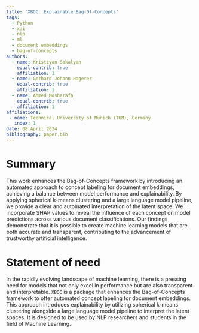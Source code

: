 ```yaml
---
title: 'XBOC: Explainable Bag-Of-Concepts'
tags:
  - Python
  - xai
  - nlp
  - ml
  - document embeddings
  - bag-of-concepts
authors:
  - name: Kristiyan Sakalyan
    equal-contrib: true
    affiliation: 1
  - name: Gerhard Johann Hagerer
    equal-contrib: true 
    affiliation: 1
  - name: Ahmed Mosharafa
    equal-contrib: true 
    affiliation: 1
affiliations:
 - name: Technical University of Munich (TUM), Germany
   index: 1
date: 08 April 2024
bibliography: paper.bib
---
```


# Summary

This work enhances the Bag-of-Concepts framework by introducing an automated approach to concept labeling for document embeddings, achieving a balance between model performance and explainability. By applying spherical k-means clustering and a large language model pipeline, we provide a clear and automated interpretation of the latent space. We incorporate SHAP values to reveal the influence of each concept on model predictions across various document classifications. Our findings demonstrate that it is possible to create machine learning models that are both accurate and transparent, contributing to the advancement of trustworthy artificial intelligence.

# Statement of need

In the rapidly evolving landscape of machine learning, there is a pressing need for models that not only excel in performance but are also transparent and interpretable. `XBOC` is a package that enhances the Bag-of-Concepts framework to offer automated concept labeling for document embeddings. This approach introduces explainability by utilizing spherical k-means clustering alongside a large language model pipeline to interpret the latent spaces. It is designed to be used by NLP researchers and students in the field of Machine Learning.